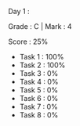 Day 1 :

Grade : C | Mark : 4

Score : 25%

- Task 1 : 100%
- Task 2 : 100%
- Task 3 : 0%
- Task 4 : 0%
- Task 5 : 0%
- Task 6 : 0%
- Task 7 : 0%
- Task 8 : 0%
